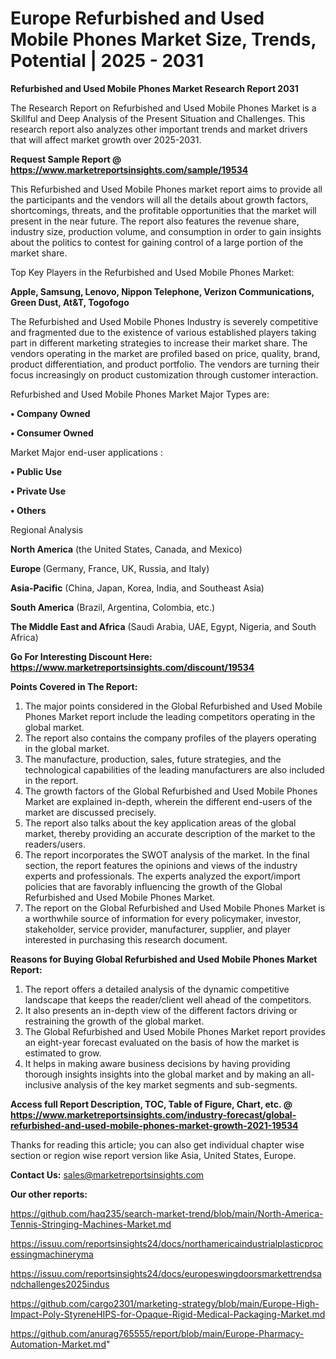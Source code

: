 # Europe Refurbished and Used Mobile Phones Market Size, Trends, Potential | 2025 - 2031

<strong>Refurbished and Used Mobile Phones Market Research Report 2031</strong>

The Research Report on Refurbished and Used Mobile Phones Market is a Skillful and Deep Analysis of the Present Situation and Challenges. This research report also analyzes other important trends and market drivers that will affect market growth over 2025-2031.

<strong>Request Sample Report @ <a href=https://www.marketreportsinsights.com/sample/19534>https://www.marketreportsinsights.com/sample/19534</a></strong>

This Refurbished and Used Mobile Phones market report aims to provide all the participants and the vendors will all the details about growth factors, shortcomings, threats, and the profitable opportunities that the market will present in the near future. The report also features the revenue share, industry size, production volume, and consumption in order to gain insights about the politics to contest for gaining control of a large portion of the market share.

Top Key Players in the Refurbished and Used Mobile Phones Market:

<strong>Apple, Samsung, Lenovo, Nippon Telephone, Verizon Communications, Green Dust, At&T, Togofogo</strong>

The Refurbished and Used Mobile Phones Industry is severely competitive and fragmented due to the existence of various established players taking part in different marketing strategies to increase their market share. The vendors operating in the market are profiled based on price, quality, brand, product differentiation, and product portfolio. The vendors are turning their focus increasingly on product customization through customer interaction.

Refurbished and Used Mobile Phones Market Major Types are:

<strong>• Company Owned

• Consumer Owned</strong>

Market Major end-user applications :

<strong>• Public Use

• Private Use

• Others</strong>

Regional Analysis

</u><strong><b>North America</b></strong> (the United States, Canada, and Mexico)

<strong><b>Europe </b></strong>(Germany, France, UK, Russia, and Italy)

<strong><b>Asia-Pacific</b></strong> (China, Japan, Korea, India, and Southeast Asia)

<strong><b>South America</b></strong> (Brazil, Argentina, Colombia, etc.)

<strong><b>The Middle East and Africa</b></strong> (Saudi Arabia, UAE, Egypt, Nigeria, and South Africa)

<strong>Go For Interesting Discount Here: <a href=https://www.marketreportsinsights.com/discount/19534>https://www.marketreportsinsights.com/discount/19534</a></strong>

<strong>Points Covered in The Report:</strong>
<ol>
  <li>The major points considered in the Global Refurbished and Used Mobile Phones Market report include the leading competitors operating in the global market.</li>
  <li>The report also contains the company profiles of the players operating in the global market.</li>
  <li>The manufacture, production, sales, future strategies, and the technological capabilities of the leading manufacturers are also included in the report.</li>
  <li>The growth factors of the Global Refurbished and Used Mobile Phones Market are explained in-depth, wherein the different end-users of the market are discussed precisely.</li>
  <li>The report also talks about the key application areas of the global market, thereby providing an accurate description of the market to the readers/users.</li>
  <li>The report incorporates the SWOT analysis of the market. In the final section, the report features the opinions and views of the industry experts and professionals. The experts analyzed the export/import policies that are favorably influencing the growth of the Global Refurbished and Used Mobile Phones Market.</li>
  <li>The report on the Global Refurbished and Used Mobile Phones Market is a worthwhile source of information for every policymaker, investor, stakeholder, service provider, manufacturer, supplier, and player interested in purchasing this research document.</li>
</ol>
<strong>Reasons for Buying Global Refurbished and Used Mobile Phones Market Report:</strong>

<ol>
  <li>The report offers a detailed analysis of the dynamic competitive landscape that keeps the reader/client well ahead of the competitors.</li>
  <li>It also presents an in-depth view of the different factors driving or restraining the growth of the global market.</li>
  <li>The Global Refurbished and Used Mobile Phones Market report provides an eight-year forecast evaluated on the basis of how the market is estimated to grow.</li>
  <li>It helps in making aware business decisions by having providing thorough insights insights into the global market and by making an all-inclusive analysis of the key market segments and sub-segments.</li>
</ol>
<strong>Access full Report Description, TOC, Table of Figure, Chart, etc. @ <a href=https://www.marketreportsinsights.com/industry-forecast/global-refurbished-and-used-mobile-phones-market-growth-2021-19534>https://www.marketreportsinsights.com/industry-forecast/global-refurbished-and-used-mobile-phones-market-growth-2021-19534</a></strong>


Thanks for reading this article; you can also get individual chapter wise section or region wise report version like Asia, United States, Europe.

<strong>Contact Us:</strong>
sales@marketreportsinsights.com

<strong>Our other reports:</strong>

<a href=https://github.com/haq235/search-market-trend/blob/main/North-America-Tennis-Stringing-Machines-Market.md>https://github.com/haq235/search-market-trend/blob/main/North-America-Tennis-Stringing-Machines-Market.md</a>

<a href=https://issuu.com/reportsinsights24/docs/northamericaindustrialplasticprocessingmachineryma>https://issuu.com/reportsinsights24/docs/northamericaindustrialplasticprocessingmachineryma</a>

<a href=https://issuu.com/reportsinsights24/docs/europeswingdoorsmarkettrendsandchallenges2025indus>https://issuu.com/reportsinsights24/docs/europeswingdoorsmarkettrendsandchallenges2025indus</a>

<a href=https://github.com/cargo2301/marketing-strategy/blob/main/Europe-High-Impact-Poly-StyreneHIPS-for-Opaque-Rigid-Medical-Packaging-Market.md>https://github.com/cargo2301/marketing-strategy/blob/main/Europe-High-Impact-Poly-StyreneHIPS-for-Opaque-Rigid-Medical-Packaging-Market.md</a>

<a href=https://github.com/anurag765555/report/blob/main/Europe-Pharmacy-Automation-Market.md>https://github.com/anurag765555/report/blob/main/Europe-Pharmacy-Automation-Market.md</a>"
